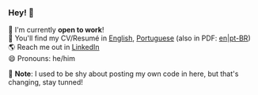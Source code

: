 ### Hey! 👋

🔭 I'm currently **open to work**!<br>
📄 You'll find my CV/Resumé in [English](./cv/), [Portuguese](./cv/pt-BR/) (also in PDF: [en](./cv/cv.pdf)|[pt-BR](./cv/pt-BR/cv.pdf))<br>
🌎 Reach me out in [LinkedIn](https://www.linkedin.com/in/pnasc/) <br>
😄 Pronouns: he/him<br>

🚧 **Note**: I used to be shy about posting my own code in here, but that's changing, stay tunned!
